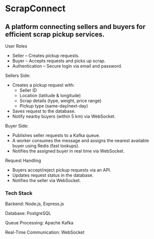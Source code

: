 # ScrapConnect
## A platform connecting sellers and buyers for efficient scrap pickup services.

User Roles
- Seller – Creates pickup requests.
- Buyer – Accepts requests and picks up scrap.
- Authentication – Secure login via email and password.

Sellers Side:
- Creates a pickup request with:
  - Seller ID
  - Location (latitude & longitude)
  - Scrap details (type, weight, price range)
  - Pickup type (same-day/next-day)
- Saves request to the database.
- Notify nearby buyers (within 5 km) via WebSocket.

Buyer Side:
- Publishes seller requests to a Kafka queue.
- A worker consumes the message and assigns the nearest available buyer using Redis (fast lookups).
- Notifies the assigned buyer in real time via WebSocket.

Request Handling
- Buyers accept/reject pickup requests via an API.
- Updates request status in the database.
- Notifies the seller via WebSocket.

### Tech Stack
Backend: Node.js, Express.js

Database: PostgreSQL

Queue Processing: Apache Kafka

Real-Time Communication: WebSocket

